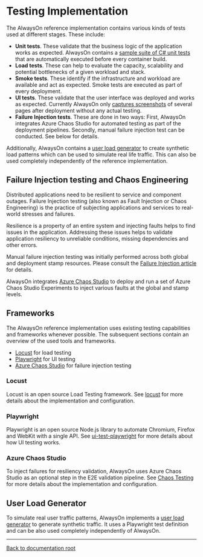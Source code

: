 # Testing Implementation

The AlwaysOn reference implementation contains various kinds of tests used at different stages. These include:

- **Unit tests**. These validate that the business logic of the application works as expected. AlwaysOn contains a [sample suite of C# unit tests](/src/app/AlwaysOn.Tests/README.md) that are automatically executed before every container build.
- **Load tests**. These can help to evaluate the capacity, scalability and potential bottlenecks of a given workload and stack.
- **Smoke tests**. These identify if the infrastructure and workload are available and act as expected. Smoke tests are executed as part of every deployment.
- **UI tests**. These validate that the user interface was deployed and works as expected. Currently AlwaysOn only [captures screenshots](/src/testing/ui-test-playwright/README.md) of several pages after deployment without any actual testing.
- **Failure Injection tests**. These are done in two ways: First, AlwaysOn integrates Azure Chaos Studio for automated testing as part of the deployment pipelines. Secondly, manual failure injection test can be conducted. See below for details.

Additionally, AlwaysOn contains a [user load generator](/src/testing/userload-generator/README.md) to create synthetic load patterns which can be used to simulate real life traffic. This can also be used completely independently of the reference implementation.

## Failure Injection testing and Chaos Engineering

Distributed applications need to be resilient to service and component outages. Failure Injection testing (also known as Fault Injection or Chaos Engineering) is the practice of subjecting applications and services to real-world stresses and failures.

Resilience is a property of an entire system and injecting faults helps to find issues in the application. Addressing these issues helps to validate application resiliency to unreliable conditions, missing dependencies and other errors.

Manual failure injection testing was initially performed across both global and deployment stamp resources. Please consult the [Failure Injection article](/docs/reference-implementation/DeployAndTest-Testing-FailureInjection.md) for details.

AlwaysOn integrates [Azure Chaos Studio](https://aka.ms/chaosstudio) to deploy and run a set of Azure Chaos Studio Experiments to inject various faults at the global and stamp levels.

## Frameworks

The AlwaysOn reference implementation uses existing testing capabilities and frameworks whenever possible. The subsequent sections contain an overview of the used tools and frameworks.

- [Locust](#locust) for load testing
- [Playwright](#playwright) for UI testing
- [Azure Chaos Studio](#azure-chaos-studio) for failure injection testing

### Locust

Locust is an open source Load Testing framework. See [locust](./loadtest-locust/README.md) for more details about the implementation and configuration.

### Playwright

Playwright is an open source Node.js library to automate Chromium, Firefox and WebKit with a single API. See [ui-test-playwright](./ui-test-playwright/README.md) for more details about how UI testing works.

### Azure Chaos Studio

To inject failures for resiliency validation, AlwaysOn uses Azure Chaos Studio as an optional step in the E2E validation pipeline. See [Chaos Testing](./chaos-testing/README.md) for more details about the implementation and configuration.

## User Load Generator

To simulate real user traffic patterns, AlwaysOn implements a [user load generator](./userload-generator/README.md) to generate synthetic traffic. It uses a Playwright test definition and can be also used completely independently of AlwaysOn.

---

[Back to documentation root](/docs/README.md)
